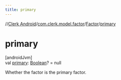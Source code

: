 ```yaml
---
title: primary
---
```

//[Clerk Android](../../../index.html)/[com.clerk.model.factor](../index.html)/[Factor](index.html)/[primary](primary.html)



# primary



[androidJvm]\
val [primary](primary.html): [Boolean](https://kotlinlang.org/api/latest/jvm/stdlib/kotlin-stdlib/kotlin/-boolean/index.html)? = null



Whether the factor is the primary factor.




